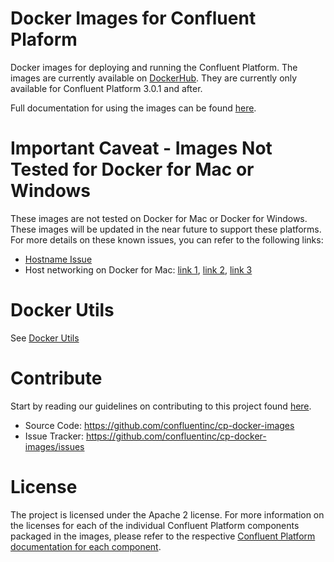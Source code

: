 Docker Images for Confluent Plaform
===

Docker images for deploying and running the Confluent Platform.  The images are currently available on [DockerHub](https://hub.docker.com/u/confluentinc/).  They are currently only available for Confluent Platform 3.0.1 and after.

Full documentation for using the images can be found [here](http://docs.confluent.io/current/cp-docker-images/docs/intro.html).

# Important Caveat - Images Not Tested for Docker for Mac or Windows
	
These images are not tested on Docker for Mac or Docker for Windows. These images will be updated in the near future to support these platforms. For more details on these known issues, you can refer to the following links:

* [Hostname Issue](https://forums.docker.com/t/docker-for-mac-does-not-add-docker-hostname-to-etc-hosts/8620/4)
* Host networking on Docker for Mac: [link 1](https://forums.docker.com/t/should-docker-run-net-host-work/14215), [link 2](https://forums.docker.com/t/net-host-does-not-work/17378/7), [link 3](https://forums.docker.com/t/explain-networking-known-limitations-explain-host/15205/4)

# Docker Utils

See [Docker Utils](DOCKER_UTILS.md)

# Contribute

Start by reading our guidelines on contributing to this project found [here](http://docs.confluent.io/current/cp-docker-images/docs/contributing.html).

- Source Code: https://github.com/confluentinc/cp-docker-images
- Issue Tracker: https://github.com/confluentinc/cp-docker-images/issues


# License

The project is licensed under the Apache 2 license. For more information on the licenses for each of the individual Confluent Platform components packaged in the images, please refer to the respective [Confluent Platform documentation for each component](http://docs.confluent.io/current/platform.html).  

